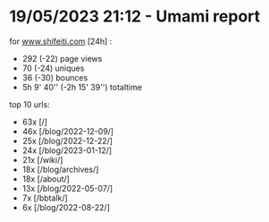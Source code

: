 # 19/05/2023 21:12 - Umami report
for www.shifeiti.com [24h] :

 - 292 (-22) page views
 - 70 (-24) uniques
 - 36 (-30) bounces
 - 5h 9' 40'' (-2h 15' 39'') totaltime


top 10 urls:
 - 63x [/]
 - 46x [/blog/2022-12-09/]
 - 25x [/blog/2022-12-22/]
 - 24x [/blog/2023-01-12/]
 - 21x [/wiki/]
 - 18x [/blog/archives/]
 - 18x [/about/]
 - 13x [/blog/2022-05-07/]
 - 7x [/bbtalk/]
 - 6x [/blog/2022-08-22/]


